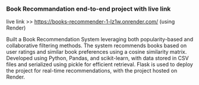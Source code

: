 ### Book Recommandation end-to-end project with live link

live link >> https://books-recommender-1-lz1w.onrender.com/ (using Render)

Built a Book Recommendation System leveraging both popularity-based and collaborative filtering methods. The system recommends books based on user ratings and similar book preferences using a cosine similarity matrix. Developed using Python, Pandas, and scikit-learn, with data stored in CSV files and serialized using pickle for efficient retrieval. Flask is used to deploy the project for real-time recommendations, with the project hosted on Render.

